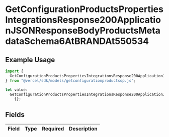 # GetConfigurationProductsPropertiesIntegrationsResponse200ApplicationJSONResponseBodyProductsMetadataSchema6AtBRANDAt550534

## Example Usage

```typescript
import {
  GetConfigurationProductsPropertiesIntegrationsResponse200ApplicationJSONResponseBodyProductsMetadataSchema6AtBRANDAt550534,
} from "@vercel/sdk/models/getconfigurationproductsop.js";

let value:
  GetConfigurationProductsPropertiesIntegrationsResponse200ApplicationJSONResponseBodyProductsMetadataSchema6AtBRANDAt550534 =
    {};
```

## Fields

| Field       | Type        | Required    | Description |
| ----------- | ----------- | ----------- | ----------- |